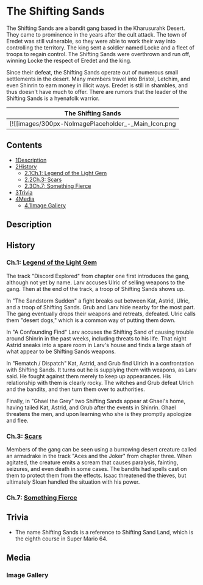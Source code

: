 # The Shifting Sands

The Shifting Sands are a bandit gang based in the Kharusurahk Desert. They came to prominence in the years after the cult attack. The town of Eredet was still vulnerable, so they were able to work their way into controlling the territory. The king sent a soldier named Locke and a fleet of troops to regain control. The Shifting Sands were overthrown and run off, winning Locke the respect of Eredet and the king.

Since their defeat, the Shifting Sands operate out of numerous small settlements in the desert. Many members travel into Bristol, Letchim, and even Shinrin to earn money in illicit ways. Eredet is still in shambles, and thus doesn't have much to offer. There are rumors that the leader of the Shifting Sands is a hyenafolk warrior.

| The Shifting Sands |
| --- |
| [![[images/300px-NoImagePlaceholder_-_Main_Icon.png|Image]]](/wiki/File:NoImagePlaceholder_-_Main_Icon.png) |

## Contents

- [1Description](#Description)
- [2History](#History)
  - [2.1Ch.1: Legend of the Light Gem](#Ch.1:_Legend_of_the_Light_Gem)
  - [2.2Ch.3: Scars](#Ch.3:_Scars)
  - [2.3Ch.7: Something Fierce](#Ch.7:_Something_Fierce)
- [3Trivia](#Trivia)
- [4Media](#Media)
  - [4.1Image Gallery](#Image_Gallery)

## Description

## History

### Ch.1: [Legend of the Light Gem](/wiki/Legend_of_the_Light_Gem "Legend of the Light Gem")

The track "Discord Explored" from chapter one first introduces the gang, although not yet by name. Larv accuses Ulric of selling weapons to the gang. Then at the end of the track, a troop of Shifting Sands shows up.

In "The Sandstorm Sudden" a fight breaks out between Kat, Astrid, Ulric, and a troop of Shifting Sands. Grub and Larv hide nearby for the most part. The gang eventually drops their weapons and retreats, defeated. Ulric calls them "desert dogs," which is a common way of putting them down.

In "A Confounding Find" Larv accuses the Shifting Sand of causing trouble around Shinrin in the past weeks, including threats to his life. That night Astrid sneaks into a spare room in Larv's house and finds a large stash of what appear to be Shifting Sands weapons.

In "Rematch / Dispatch" Kat, Astrid, and Grub find Ulrich in a confrontation with Shifting Sands. It turns out he is supplying them with weapons, as Larv said. He fought against them merely to keep up appearances. His relationship with them is clearly rocky. The witches and Grub defeat Ulrich and the bandits, and then turn them over to authorities.

Finally, in "Ghael the Grey" two Shifting Sands appear at Ghael's home, having tailed Kat, Astrid, and Grub after the events in Shinrin. Ghael threatens the men, and upon learning who she is they promptly apologize and flee.

### Ch.3: [Scars](/wiki/Scars "Scars")

Members of the gang can be seen using a burrowing desert creature called an armadrake in the track "Aces and the Joker" from chapter three. When agitated, the creature emits a scream that causes paralysis, fainting, seizures, and even death in some cases. The bandits had spells cast on them to protect them from the effects. Isaac threatened the thieves, but ultimately Sloan handled the situation with his power.

### Ch.7: [Something Fierce](/wiki/Something_Fierce "Something Fierce")

## Trivia

- The name Shifting Sands is a reference to Shifting Sand Land, which is the eighth course in Super Mario 64.

## Media

### Image Gallery